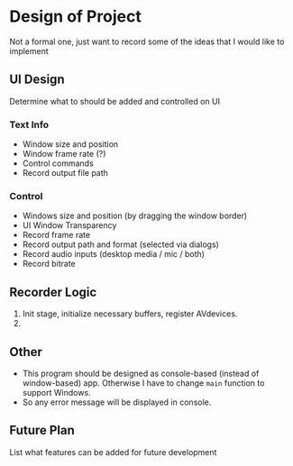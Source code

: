 # Design of Project

Not a formal one, just want to record some of the ideas that I would like to implement

## UI Design

Determine what to should be added and controlled on UI

### Text Info

* Window size and position  
* Window frame rate (?)  
* Control commands  
* Record output file path  


### Control

* Windows size and position (by dragging the window border)  
* UI Window Transparency  
* Record frame rate  
* Record output path and format (selected via dialogs)  
* Record audio inputs (desktop media / mic / both)  
* Record bitrate  

## Recorder Logic

1. Init stage, initialize necessary buffers, register AVdevices.  
2. 

## Other

* This program should be designed as console-based (instead of window-based) app. Otherwise I have to change `main` function to support Windows.  
* So any error message will be displayed in console.  

## Future Plan  

List what features can be added for future development  

